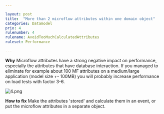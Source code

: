 ```yaml
---

layout: post
title:  "More than 2 microflow attributes within one domain object"
categories: Datamodel
prio: 4
rulenumber: 4
rulename: AvoidTooMuchCalculatedAttributes
ruleset: Performance

---
```


**Why**
Microflow attributes have a strong negative impact on performance, especially the attributes that have database interaction. If you managed to eliminate for example about 100 MF attributes on a medium/large application (model size +- 100MB) you will probably increase performance on load tests with factor 3-6.

![4.png](https://github.com/Omnext/omnext.github.io/blob/master/assets/4.png)

**How to fix**
Make the attributes 'stored' and calculate them in an event, or put the microflow attributes in a separate object.